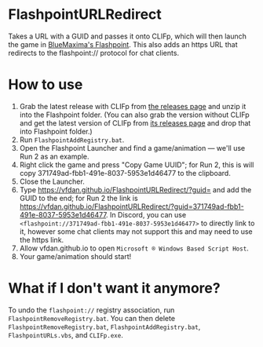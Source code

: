 # FlashpointURLRedirect
Takes a URL with a GUID and passes it onto CLIFp, which will then launch the game in [BlueMaxima's Flashpoint](https://bluemaxima.org/flashpoint/). This also adds an https URL that redirects to the flashpoint:// protocol for chat clients.

# How to use
1. Grab the latest release with CLIFp from [the releases page](https://github.com/VFDan/FlashpointURLRedirect/releases) and unzip it into the Flashpoint folder. (You can also grab the version without CLIFp and get the latest version of CLIFp from [its releases page](https://github.com/oblivioncth/CLIFp/releases) and drop that into Flashpoint folder.)
2. Run `FlashpointAddRegistry.bat`.
3. Open the Flashpoint Launcher and find a game/animation — we'll use Run 2 as an example.
4. Right click the game and press "Copy Game UUID"; for Run 2, this is will copy 371749ad-fbb1-491e-8037-5953e1d46477 to the clipboard.
5. Close the Launcher.
6. Type https://vfdan.github.io/FlashpointURLRedirect/?guid= and add the GUID to the end; for Run 2 the link is https://vfdan.github.io/FlashpointURLRedirect/?guid=371749ad-fbb1-491e-8037-5953e1d46477. In Discord, you can use `<flashpoint://371749ad-fbb1-491e-8037-5953e1d46477>` to directly link to it, however some chat clients may not support this and may need to use the https link.
7. Allow vfdan.github.io to open `Microsoft ® Windows Based Script Host`.
8. Your game/animation should start!

# What if I don't want it anymore?
To undo the `flashpoint://` registry association, run `FlashpointRemoveRegistry.bat`. You can then delete `FlashpointRemoveRegistry.bat`, `FlashpointAddRegistry.bat`, `FlashpointURLs.vbs`, and `CLIFp.exe`.
